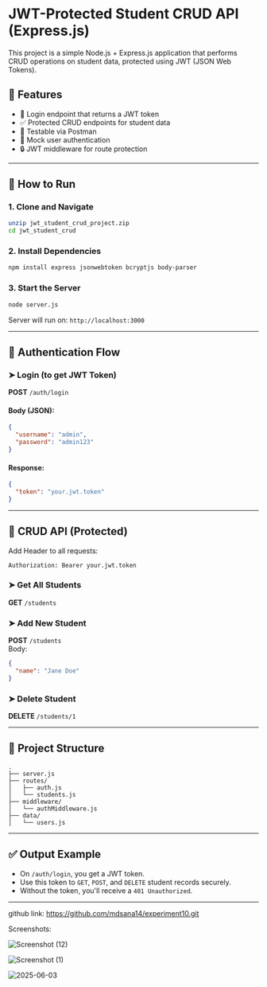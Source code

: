 # JWT-Protected Student CRUD API (Express.js)

This project is a simple Node.js + Express.js application that performs CRUD operations on student data, protected using JWT (JSON Web Tokens).

## 🔧 Features

- 🔐 Login endpoint that returns a JWT token
- ✅ Protected CRUD endpoints for student data
- 🧪 Testable via Postman
- 🧱 Mock user authentication
- 🔒 JWT middleware for route protection

---

## 🚀 How to Run

### 1. Clone and Navigate

```bash
unzip jwt_student_crud_project.zip
cd jwt_student_crud
```

### 2. Install Dependencies

```bash
npm install express jsonwebtoken bcryptjs body-parser
```

### 3. Start the Server

```bash
node server.js
```

Server will run on: `http://localhost:3000`

---

## 🔐 Authentication Flow

### ➤ Login (to get JWT Token)

**POST** `/auth/login`

#### Body (JSON):
```json
{
  "username": "admin",
  "password": "admin123"
}
```

#### Response:
```json
{
  "token": "your.jwt.token"
}
```

---

## 🧪 CRUD API (Protected)

Add Header to all requests:
```
Authorization: Bearer your.jwt.token
```

### ➤ Get All Students

**GET** `/students`

### ➤ Add New Student

**POST** `/students`  
Body:
```json
{
  "name": "Jane Doe"
}
```

### ➤ Delete Student

**DELETE** `/students/1`

---

## 📁 Project Structure

```
.
├── server.js
├── routes/
│   ├── auth.js
│   └── students.js
├── middleware/
│   └── authMiddleware.js
├── data/
│   └── users.js
```

---

## ✅ Output Example

- On `/auth/login`, you get a JWT token.
- Use this token to `GET`, `POST`, and `DELETE` student records securely.
- Without the token, you'll receive a `401 Unauthorized`.

---

github link:
https://github.com/mdsana14/experiment10.git

Screenshots:

![Screenshot (12)](https://github.com/user-attachments/assets/5eb97ece-5023-4fc6-9ba1-1618af4abf12)

![Screenshot (1)](https://github.com/user-attachments/assets/9c65aaf1-9892-422c-9bee-010a91a155ea)

![2025-06-03](https://github.com/user-attachments/assets/dba392b4-95cc-4ddf-8a29-d6211a5d9f4b)

